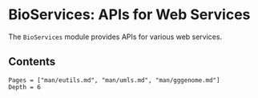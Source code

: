 # BioServices: APIs for Web Services

The `BioServices` module provides APIs for various web services.

## Contents

```@contents
Pages = ["man/eutils.md", "man/umls.md", "man/gggenome.md"]
Depth = 6
```
